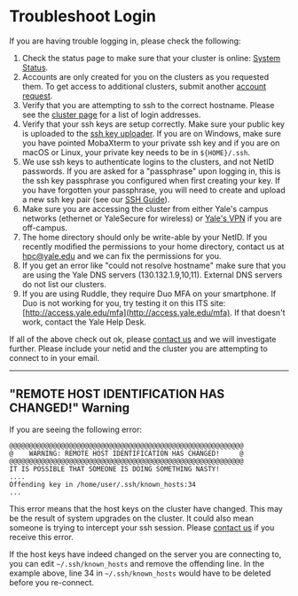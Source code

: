# Troubleshoot Login

If you are having trouble logging in, please check the following:

1. Check the status page to make sure that your cluster is online: [System Status](http://research.computing.yale.edu/system-status).
1. Accounts are only created for you on the clusters as you requested them. To get access to additional clusters, submit another [account request](https://research.computing.yale.edu/account-request).
1. Verify that you are attempting to ssh to the correct hostname. Please see the [cluster page](/clusters-at-yale/clusters) for a list of login addresses.
1. Verify that your ssh keys are setup correctly. Make sure your public key is uploaded to the [ssh key uploader](http://gold.hpc.yale.internal/cgi-bin/sshkeys.py). If you are on Windows, make sure you have pointed MobaXterm to your private ssh key and if you are on macOS or Linux, your private key needs to be in `${HOME}/.ssh`.
1. We use ssh keys to authenticate logins to the clusters, and not NetID passwords. If you are asked for a "passphrase" upon logging in, this is the ssh key passphrase you configured when first creating your key. If you have forgotten your passphrase, you will need to create and upload a new ssh key pair (see our [SSH Guide](/clusters-at-yale/access)).
1. Make sure you are accessing the cluster from either Yale's campus networks (ethernet or YaleSecure for wireless) or [Yale's VPN](https://yale.service-now.com/it?id=service_offering&sys_id=c4684dcd6fbb31007ee2abcf9f3ee4f2) if you are off-campus.
1. The home directory should only be write-able by your NetID. If you recently modified the permissions to your home directory, contact us at [hpc@yale.edu](mailto:hpc@yale.edu) and we can fix the permissions for you.
1. If you get an error like "could not resolve hostname" make sure that you are using the Yale DNS servers (130.132.1.9,10,11). External DNS servers do not list our clusters.
1. If you are using Ruddle, they require Duo MFA on your smartphone. If Duo is not working for you, try testing it on this ITS site: [http://access.yale.edu/mfa](http://access.yale.edu/mfa). If that doesn't work, contact the Yale Help Desk.

If all of the above check out ok, please [contact us](mailto:hpc@yale.edu) and we will investigate further. Please include your netid and the cluster you are attempting to connect to in your email.

* * *

## "REMOTE HOST IDENTIFICATION HAS CHANGED!" Warning

If you are seeing the following error:

```
@@@@@@@@@@@@@@@@@@@@@@@@@@@@@@@@@@@@@@@@@@@@@@@@@@@@@@@@@@@
@    WARNING: REMOTE HOST IDENTIFICATION HAS CHANGED!     @
@@@@@@@@@@@@@@@@@@@@@@@@@@@@@@@@@@@@@@@@@@@@@@@@@@@@@@@@@@@
IT IS POSSIBLE THAT SOMEONE IS DOING SOMETHING NASTY!
....
Offending key in /home/user/.ssh/known_hosts:34
...

```

This error means that the host keys on the cluster have changed. This may be the result of system upgrades on the cluster. It could also mean someone is trying to intercept your ssh session. Please [contact us](mailto:hpc@yale.edu) if you receive this error.

If the host keys have indeed changed on the server you are connecting to, you can edit `~/.ssh/known_hosts` and remove the offending line. In the example above, line 34 in `~/.ssh/known_hosts` would have to be deleted before you re-connect.
